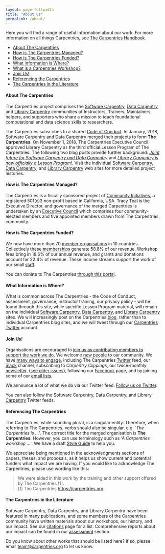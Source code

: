 ```yaml
---
layout: page-fullwidth
title: "About Us"
permalink: /about/
---
```


Here you will find a range of useful information about our work. For more information on all things Carpentries, see [The Carpentries Handbook](https://docs.carpentries.org/).

* [About The Carpentries](#about-the-carpentries)   
* [How is The Carpentries Managed?](#how-is-the-carpentries-managed)   
* [How is The Carpentries Funded?](#how-is-the-carpentries-funded)   
* [What Information is Where?](#what-information-is-where)   
* [What is a Carpentries Workshop?](/workshops)   
* [Join Us!](#join-us)   
* [Referencing the Carpentries](#referencing-the-carpentries)   
* [The Carpentries in the Literature](#the-carpentries-in-the-literature)   

#### About The Carpentries

The Carpentries project comprises the <a href="https://software-carpentry.org/">Software Carpentry</a>, <a href="http://www.datacarpentry.org/">Data Carpentry</a>, and <a href="https://librarycarpentry.org/">Library Carpentry</a> communities of Instructors, Trainers, Maintainers, helpers, and supporters who share a mission to teach foundational computational and data science skills to researchers. 

The Carpentries subscribes to a shared <a href="http://docs.carpentries.org/topic_folders/policies/code-of-conduct.html">Code of Conduct</a>. In January, 2018, Software Carpentry and Data Carpentry merged their projects to form <strong>The Carpentries</strong>. On November 1, 2018, The Carpentries Executive Council approved Library Carpentry as the third official Lesson Program of The Carpentries. The following two blog posts provide further background:  <i><a href="https://software-carpentry.org/blog/2017/09/merger.html">Joint future for Software Carpentry and Data Carpentry</a></i> and <i><a href="https://carpentries.org/blog/2018/11/welcoming-library-carpentry/">Library Carpentry is now officially a Lesson Program!</a></i>. Visit the individual <a href="https://software-carpentry.org/">Software Carpentry</a>, <a href="http://www.datacarpentry.org/">Data Carpentry</a>, and <a href="https://librarycarpentry.org/">Library Carpentry</a> web sites for more detailed project histories.

#### How is The Carpentries Managed?

The Carpentries is a fiscally sponsored project of <a href="http://communityin.org/">Community Initiatives</a>, 
a registered 501(c)3 non-profit based in California, USA. Tracy Teal is the Executive Director, and governance of the merged Carpentries is undertaken 
by an <a href="{{site.url}}/governance">Executive Council</a> which comprises 
four community-elected members and five appointed members drawn from 
The Carpentries community.

#### How is The Carpentries Funded?

We now have more than 70 [member organisations]({{site.url}}members/) in 10 countries. Collectively these [memberships]({{site.url}}members/) generate 58.8% of our revenue. Workshop fees bring in 18.6% of our annual revenue, and grants and donations account for 22.4% of revenue. These income streams support the work of our small [staff]({{site.url}}/team/).

You can donate to The Carpentries <a href="https://carpentries.wedid.it/">through this portal</a>.

#### What Information is Where?

What is common across The Carpentries - the Code of Conduct, assessment, governance, instructor training, our privacy policy - will be found through this site, while specific Lesson Program material, will remain on the individual [Software Carpentry](https://software-carpentry.org/), [Data Carpentry](http://www.datacarpentry.org/), and <a href="https://librarycarpentry.org/">Library Carpentry</a> sites. We will increasingly post on the Carpentries [blog]({{site.url}}/blog/), rather than to individual Carpentries blog sites, and we will tweet
through our [Carpentries Twitter](https://twitter.com/thecarpentries) account. 

  
#### Join Us!
            
Organisations are encouraged to <a href="{{site.url}}/membership/">join us as contributing members to support the work we do.</a> We 
welcome <a href="{{site.url}}/volunteer/">new people</a> to our community. We have 
<a href="{{site.url}}/volunteer/">many ways to engage</a>, including The Carpentries <a href="https://twitter.com/thecarpentries">Twitter</a> feed, our <a href="https://swc-slack-invite.herokuapp.com/">Slack</a> channel, 
subscribing to <em>Carpentry Clippings</em>, our twice-monthly <a href="http://eepurl.com/cfODMH">newsletter</a>, (<a href="https://us14.campaign-archive.com/home/?u=46d7513c798c6bd41e5f58f4a&id=50c3e6d6fe">see older issues</a>), following our [Facebook](https://www.facebook.com/carpentries/) page, 
and by joining some of our <a href="https://carpentries.topicbox.com/groupss">email lists</a>. 

We announce a lot of what we do via our Twitter feed. [Follow us on Twitter](https://twitter.com/thecarpentries). 

You can also follow the [Software Carpentry](https://twitter.com/swcarpentry), [Data Carpentry](https://twitter.com/datacarpentry), and [Library Carpentry](https://twitter.com/LibCarpentry) Twitter feeds. 

#### Referencing The Carpentries

The Carpentries, while sounding plural, is a singular entity. Therefore, when referring to The Carpentries, verbs should also be singular, e.g. *'The Carpentries is ...'*. The correct title for the merged organisation is **The Carpentries**. However, you can use terminology such as *'A Carpentries workshop ...'*. We have a draft [Style Guide](https://docs.google.com/document/d/10KutjajR-5RJfPAF8UQlxzcd8tx4PNFXH0acDFD2dBs/edit) to help you.

We appreciate being mentioned in the acknowledgments sections of papers, theses, and proposals, as it helps us show current and potential funders what impact we are having. If you would like to acknowledge The Carpentries, please use wording like this:

> We were aided in this work by the training and other support offered by The Carpentries [1].    
> [1] The Carpentries https://carpentries.org

#### The Carpentries in the Literature

Software Carpentry, Data Carpentry, and Library Carpentry have been featured in many publications, and some members of the Carpentries community have written materials about our workshops, our history, and our impact. See our <a href="{{site.url}}/citations/">citations</a> page for a list. Comprehensive reports about our impact can be found in our <a href="{{site.url}}/assessment/">assessment</a> section. 

Do you know about other works that should be listed here? If so, please email <a href="mailto:team@carpentries.org">team@carpentries.org</a> to let us know.
